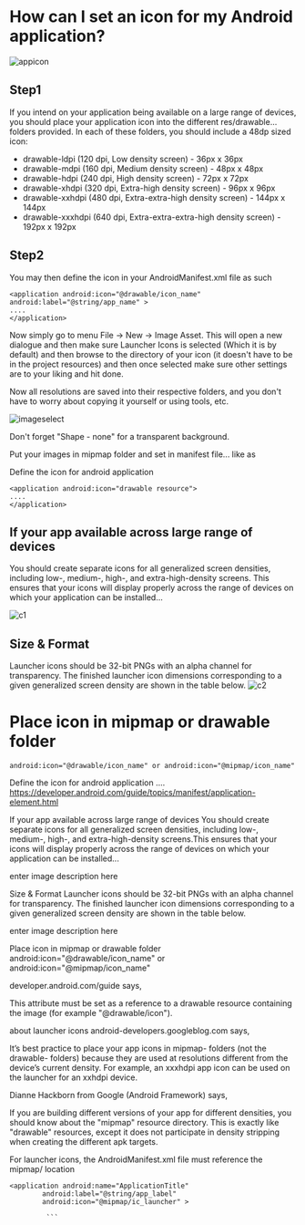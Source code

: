 # How can I set an icon for my Android application?

![appicon](https://user-images.githubusercontent.com/51777024/86588600-a19caf80-bfa9-11ea-8ded-83cc017d955d.jpg)

## Step1
If you intend on your application being available on a large range of devices, you should place your application icon into the different res/drawable... folders provided. In each of these folders, you should include a 48dp sized icon:
* drawable-ldpi (120 dpi, Low density screen) - 36px x 36px
* drawable-mdpi (160 dpi, Medium density screen) - 48px x 48px
* drawable-hdpi (240 dpi, High density screen) - 72px x 72px
* drawable-xhdpi (320 dpi, Extra-high density screen) - 96px x 96px
* drawable-xxhdpi (480 dpi, Extra-extra-high density screen) - 144px x 144px
* drawable-xxxhdpi (640 dpi, Extra-extra-extra-high density screen) - 192px x 192px
## Step2
You may then define the icon in your AndroidManifest.xml file as such
```
<application android:icon="@drawable/icon_name" android:label="@string/app_name" >
.... 
</application> 
```
Now simply go to menu File → New → Image Asset. This will open a new dialogue and then make sure Launcher Icons is selected (Which it is by default) and then browse to the directory of your icon (it doesn't have to be in the project resources) and then once selected make sure other settings are to your liking and hit done.

Now all resolutions are saved into their respective folders, and you don't have to worry about copying it yourself or using tools, etc.

![imageselect](https://user-images.githubusercontent.com/51777024/86590268-e4ac5200-bfac-11ea-9969-51d0d6df7634.png)

Don't forget "Shape - none" for a transparent background.

Put your images in mipmap folder and set in manifest file... like as

Define the icon for android application
```
<application android:icon="drawable resource">
.... 
</application> 
 ```
 ## If your app available across large range of devices
 
 You should create separate icons for all generalized screen densities, including low-, medium-, high-, and extra-high-density screens. This ensures that your icons will display properly across the range of devices on which your application can be installed...
  
 ![c1](https://user-images.githubusercontent.com/51777024/86591300-f131aa00-bfae-11ea-8049-0d50ec0a41a9.png)
 
 
 ## Size & Format
 
Launcher icons should be 32-bit PNGs with an alpha channel for transparency. The finished launcher icon dimensions corresponding to a given generalized screen density are shown in the table below.
![c2](https://user-images.githubusercontent.com/51777024/86591317-f858b800-bfae-11ea-9d8f-b784187326f1.png)

 
 # Place icon in mipmap or drawable folder
 ```
 android:icon="@drawable/icon_name" or android:icon="@mipmap/icon_name"
  ```
Define the icon for android application
<application android:icon="drawable resource">
.... 
</application> 
https://developer.android.com/guide/topics/manifest/application-element.html

If your app available across large range of devices
You should create separate icons for all generalized screen densities, including low-, medium-, high-, and extra-high-density screens.This ensures that your icons will display properly across the range of devices on which your application can be installed...

enter image description here

Size & Format
Launcher icons should be 32-bit PNGs with an alpha channel for transparency. The finished launcher icon dimensions corresponding to a given generalized screen density are shown in the table below.

enter image description here

Place icon in mipmap or drawable folder
android:icon="@drawable/icon_name" or android:icon="@mipmap/icon_name"

developer.android.com/guide says,

This attribute must be set as a reference to a drawable resource containing the image (for example "@drawable/icon").

about launcher icons android-developers.googleblog.com says,

It’s best practice to place your app icons in mipmap- folders (not the drawable- folders) because they are used at resolutions different from the device’s current density. For example, an xxxhdpi app icon can be used on the launcher for an xxhdpi device.

Dianne Hackborn from Google (Android Framework) says,

If you are building different versions of your app for different densities, you should know about the "mipmap" resource directory. This is exactly like "drawable" resources, except it does not participate in density stripping when creating the different apk targets.

For launcher icons, the AndroidManifest.xml file must reference the mipmap/ location
 ```
<application android:name="ApplicationTitle"
         android:label="@string/app_label"
         android:icon="@mipmap/ic_launcher" >
         
          ```
